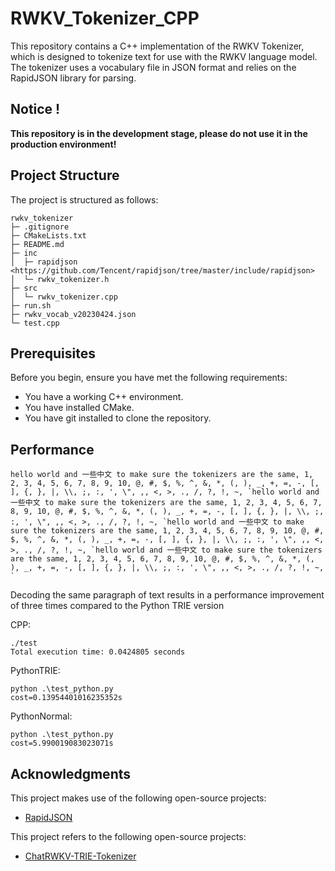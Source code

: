 # RWKV_Tokenizer_CPP

This repository contains a C++ implementation of the RWKV Tokenizer, which is designed to tokenize text for use with the RWKV language model. The tokenizer uses a vocabulary file in JSON format and relies on the RapidJSON library for parsing.

## **Notice !**
**This repository is in the development stage, please do not use it in the production environment!**

## Project Structure

The project is structured as follows:
```
rwkv_tokenizer
├─ .gitignore
├─ CMakeLists.txt
├─ README.md
├─ inc
│  ├─ rapidjson <https://github.com/Tencent/rapidjson/tree/master/include/rapidjson>
│  └─ rwkv_tokenizer.h
├─ src
│  └─ rwkv_tokenizer.cpp
├─ run.sh
├─ rwkv_vocab_v20230424.json
└─ test.cpp
```

## Prerequisites

Before you begin, ensure you have met the following requirements:
- You have a working C++ environment.
- You have installed CMake.
- You have git installed to clone the repository.


## Performance

```
hello world and 一些中文 to make sure the tokenizers are the same, 1, 2, 3, 4, 5, 6, 7, 8, 9, 10, @, #, $, %, ^, &, *, (, ), _, +, =, -, [, ], {, }, |, \\, ;, :, ', \", ,, <, >, ., /, ?, !, ~, `hello world and 一些中文 to make sure the tokenizers are the same, 1, 2, 3, 4, 5, 6, 7, 8, 9, 10, @, #, $, %, ^, &, *, (, ), _, +, =, -, [, ], {, }, |, \\, ;, :, ', \", ,, <, >, ., /, ?, !, ~, `hello world and 一些中文 to make sure the tokenizers are the same, 1, 2, 3, 4, 5, 6, 7, 8, 9, 10, @, #, $, %, ^, &, *, (, ), _, +, =, -, [, ], {, }, |, \\, ;, :, ', \", ,, <, >, ., /, ?, !, ~, `hello world and 一些中文 to make sure the tokenizers are the same, 1, 2, 3, 4, 5, 6, 7, 8, 9, 10, @, #, $, %, ^, &, *, (, ), _, +, =, -, [, ], {, }, |, \\, ;, :, ', \", ,, <, >, ., /, ?, !, ~, `
```
Decoding the same paragraph of text results in a performance improvement of three times compared to the Python TRIE version

CPP:
```
./test 
Total execution time: 0.0424805 seconds
```
PythonTRIE:
```
python .\test_python.py
cost=0.13954401016235352s
```
PythonNormal:
```
python .\test_python.py
cost=5.990019083023071s
```

## Acknowledgments

This project makes use of the following open-source projects:

- [RapidJSON](https://github.com/Tencent/rapidjson)

This project refers to the following open-source projects:

- [ChatRWKV-TRIE-Tokenizer](https://github.com/TkskKurumi/ChatRWKV-TRIE-Tokenizer)